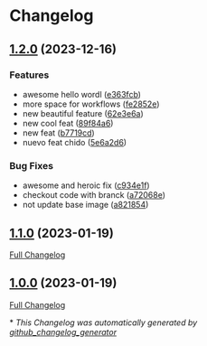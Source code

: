 # Changelog

## [1.2.0](https://github.com/CarlosBrunoE/release-me/compare/v1.1.0...v1.2.0) (2023-12-16)


### Features

* awesome hello  wordl ([e363fcb](https://github.com/CarlosBrunoE/release-me/commit/e363fcb7ff2ea8d2d7a346b6c47372eb898bebca))
* more space for workflows ([fe2852e](https://github.com/CarlosBrunoE/release-me/commit/fe2852e693b291863e1e8a72a706be32cd9c7c82))
* new beautiful feature ([62e3e6a](https://github.com/CarlosBrunoE/release-me/commit/62e3e6a5155e8f04677551da9e22214de487cc07))
* new cool feat ([89f84a6](https://github.com/CarlosBrunoE/release-me/commit/89f84a6bd34e97f9c3e3ed8b0fb1816490d6ca43))
* new feat ([b7719cd](https://github.com/CarlosBrunoE/release-me/commit/b7719cdb03626dcd7459de2062615468ceec3ecb))
* nuevo feat chido ([5e6a2d6](https://github.com/CarlosBrunoE/release-me/commit/5e6a2d6adb9610dcae65743b8403fc556ec0252e))


### Bug Fixes

* awesome and heroic fix ([c934e1f](https://github.com/CarlosBrunoE/release-me/commit/c934e1ff3a55dc30d1a76c54ce07e1910ad05b20))
* checkout code with branck ([a72068e](https://github.com/CarlosBrunoE/release-me/commit/a72068e4272a67cf8b58f4473dc99b2cbd222da0))
* not update base image ([a821854](https://github.com/CarlosBrunoE/release-me/commit/a82185499ee93a4904fa775c8623e8592e04a857))

## [1.1.0](https://github.com/carlosbrunoe/release-me/tree/1.1.0) (2023-01-19)

[Full Changelog](https://github.com/carlosbrunoe/release-me/compare/1.0.0...1.1.0)

## [1.0.0](https://github.com/carlosbrunoe/release-me/tree/1.0.0) (2023-01-19)

[Full Changelog](https://github.com/carlosbrunoe/release-me/compare/69f4d5c41c76db6544c136a5ff43e50ca7fa14b0...1.0.0)



\* *This Changelog was automatically generated by [github_changelog_generator](https://github.com/github-changelog-generator/github-changelog-generator)*
